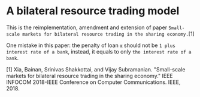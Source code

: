 # A bilateral resource trading model

This is the reimplementation, amendment and extension of paper `Small-scale markets for bilateral resource trading in the sharing economy.`[1]

One mistake in this paper: the penalty of loan `α` should not be `1 plus interest rate of a bank`, instead, it equals to only `the interest rate of a bank`.

[1] Xia, Bainan, Srinivas Shakkottai, and Vijay Subramanian. "Small-scale markets for bilateral resource trading in the sharing economy." IEEE INFOCOM 2018-IEEE Conference on Computer Communications. IEEE, 2018.
